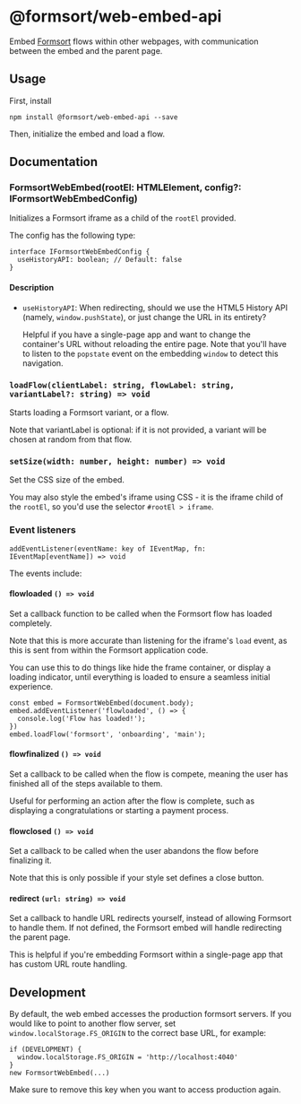 # @formsort/web-embed-api

Embed [Formsort](https://formsort.com) flows within other webpages, with communication between the embed and the parent page.

## Usage

First, install

```
npm install @formsort/web-embed-api --save
```

Then, initialize the embed and load a flow.

## Documentation

### FormsortWebEmbed(rootEl: HTMLElement, config?: IFormsortWebEmbedConfig)

Initializes a Formsort iframe as a child of the `rootEl` provided.

The config has the following type:

```
interface IFormsortWebEmbedConfig {
  useHistoryAPI: boolean; // Default: false
}
```

#### Description

- `useHistoryAPI`: When redirecting, should we use the HTML5 History API (namely, `window.pushState`), or just change the URL in its entirety?

  Helpful if you have a single-page app and want to change the container's URL without reloading the entire page. Note that you'll have to listen to the `popstate` event on the embedding `window` to detect this navigation.

### `loadFlow(clientLabel: string, flowLabel: string, variantLabel?: string) => void`

Starts loading a Formsort variant, or a flow.

Note that variantLabel is optional: if it is not provided, a variant will be chosen at random from that flow.

### `setSize(width: number, height: number) => void`

Set the CSS size of the embed.

You may also style the embed's iframe using CSS - it is the iframe child of the `rootEl`, so you'd use the selector `#rootEl > iframe`.

### Event listeners

`addEventListener(eventName: key of IEventMap, fn: IEventMap[eventName]) => void`

The events include:

#### flowloaded `() => void`

Set a callback function to be called when the Formsort flow has loaded completely.

Note that this is more accurate than listening for the iframe's `load` event, as this is sent from within the Formsort application code.

You can use this to do things like hide the frame container, or display a loading indicator, until everything is loaded to ensure a seamless initial experience.

```
const embed = FormsortWebEmbed(document.body);
embed.addEventListener('flowloaded', () => {
  console.log('Flow has loaded!');
})
embed.loadFlow('formsort', 'onboarding', 'main');
```

#### flowfinalized `() => void`

Set a callback to be called when the flow is compete, meaning the user has finished all of the steps available to them.

Useful for performing an action after the flow is complete, such as displaying a congratulations or starting a payment process.

#### flowclosed `() => void`

Set a callback to be called when the user abandons the flow before finalizing it.

Note that this is only possible if your style set defines a close button.

#### redirect `(url: string) => void`

Set a callback to handle URL redirects yourself, instead of allowing Formsort to handle them. If not defined, the Formsort embed will handle redirecting the parent page.

This is helpful if you're embedding Formsort within a single-page app that has custom URL route handling.

## Development

By default, the web embed accesses the production formsort servers. If you would like to point to another flow server, set `window.localStorage.FS_ORIGIN` to the correct base URL, for example:

```
if (DEVELOPMENT) {
  window.localStorage.FS_ORIGIN = 'http://localhost:4040'
}
new FormsortWebEmbed(...)
```

Make sure to remove this key when you want to access production again.
